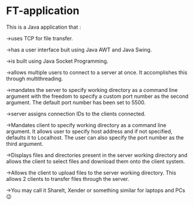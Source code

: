# FT-application
This is a Java application that :<br>

->uses TCP for file transfer.<br>

->has a user interface buit using Java AWT and Java Swing.<br>

->is built using Java Socket Programming.<br>

->allows multiple users to connect to a server at once. It accomplishes this through multithreading.<br>

->mandates the server to specify working directory as a command line argument with the freedom to specify a custom port number as the second argument. The default port number has been set to 5500.<br>

->server assigns connection IDs to the clients connected.<br>

->Mandates client to specify working directory as a command line argument. It allows user to specify host address and if not specified, defaults it to Localhost. The user can also specify the port number as the third argument.<br>

->Displays files and directories present in the server working directory and allows the client to select files and download them onto the client system.<br>

->Allows the client to upload files to the server working directory. This allows 2 clients to transfer files through the server.<br>

->You may call it ShareIt, Xender or something similar for laptops and PCs 😉<br>
